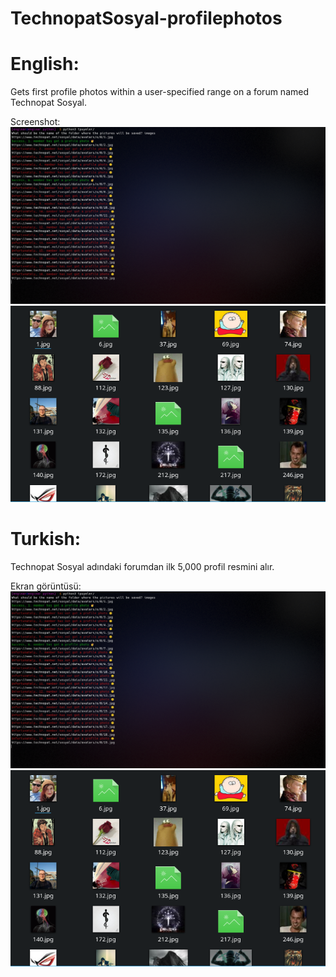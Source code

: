 # TechnopatSosyal-profilephotos

# English:
Gets first profile photos within a user-specified range on a forum named Technopat Sosyal.

Screenshot:
![alt text](https://raw.githubusercontent.com/efe3535/TechnopatSosyal-profilephotos/main/screenshot1.png)
![alt text](https://raw.githubusercontent.com/efe3535/TechnopatSosyal-profilephotos/main/screenshot2.png)

# Turkish:
Technopat Sosyal adındaki forumdan ilk 5,000 profil resmini alır.

Ekran görüntüsü:
![alt text](https://raw.githubusercontent.com/efe3535/TechnopatSosyal-profilephotos/main/screenshot1.png)
![alt text](https://raw.githubusercontent.com/efe3535/TechnopatSosyal-profilephotos/main/screenshot2.png)
